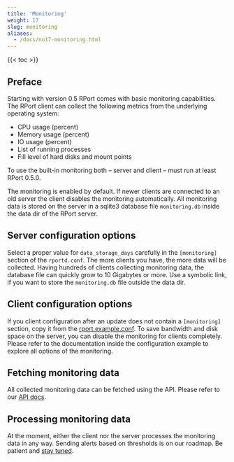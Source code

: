 ```yaml
---
title: 'Monitoring'
weight: 17
slug: monitoring
aliases:
  - /docs/no17-monitoring.html
---
```


{{< toc >}}

## Preface

Starting with version 0.5 RPort comes with basic monitoring capabilities. The RPort client can collect the following
metrics from the underlying operating system:

* CPU usage (percent)
* Memory usage (percent)
* IO usage (percent)
* List of running processes
* Fill level of hard disks and mount points

To use the built-in monitoring both – server and client – must run at least RPort 0.5.0.

The monitoring is enabled by default. If newer clients are connected to an old server the client disables the monitoring
automatically. All monitoring data is stored on the server in a sqlite3 database file `monitoring.db` inside the data dir
of the RPort server.

## Server configuration options

Select a proper value for `data_storage_days` carefully in the `[monitoring]` section of the `rportd.conf`.
The more clients you have, the more data will be collected. Having hundreds of clients collecting monitoring data, the
database file can quickly grow to 10 Gigabytes or more. Use a symbolic link, if you want to store the `monitoring.db`
file outside the data dir.

## Client configuration options

If you client configuration after an update does not contain a `[monitoring]` section, copy it from the
[rport.example.conf](https://github.com/renatomb/open-rport/blob/master/rport.example.conf).
To save bandwidth and disk space on the server, you can disable the monitoring for clients completely.
Please refer to the documentation inside the configuration example to explore all options of the monitoring.

## Fetching monitoring data

All collected monitoring data can be fetched using the API. Please refer to our
[API docs](https://apidoc.rport.io/master/#tag/Monitoring).

## Processing monitoring data

At the moment, either the client nor the server processes the monitoring data in any way. Sending alerts based on
thresholds is on our roadmap. Be patient and [stay tuned](https://subscribe.rport.io).
